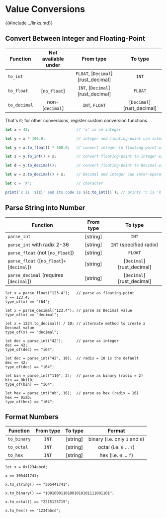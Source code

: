 Value Conversions
=================

{{#include ../links.md}}


Convert Between Integer and Floating-Point
-----------------------------------------

| Function     | Not available under |             From type              |          To type          |
| ------------ | :-----------------: | :--------------------------------: | :-----------------------: |
| `to_int`     |                     | `FLOAT`, [`Decimal`][rust_decimal] |           `INT`           |
| `to_float`   |    [`no_float`]     | `INT`,  [`Decimal`][rust_decimal]  |          `FLOAT`          |
| `to_decimal` |   non-[`decimal`]   |           `INT`, `FLOAT`           | [`Decimal`][rust_decimal] |

That's it; for other conversions, register custom conversion functions.

```js
let x = 42;                     // 'x' is an integer

let y = x * 100.0;              // integer and floating-point can inter-operate

let y = x.to_float() * 100.0;   // convert integer to floating-point with 'to_float'

let z = y.to_int() + x;         // convert floating-point to integer with 'to_int'

let d = y.to_decimal();         // convert floating-point to Decimal with 'to_decimal'

let w = z.to_decimal() + x;     // Decimal and integer can inter-operate

let c = 'X';                    // character

print(`c is '${c}' and its code is ${c.to_int()}`); // prints "c is 'X' and its code is 88"
```


Parse String into Number
------------------------

| Function                                 | From type |          To type          |
| ---------------------------------------- | :-------: | :-----------------------: |
| `parse_int`                              | [string]  |           `INT`           |
| `parse_int` with radix 2-36              | [string]  |  `INT` (specified radix)  |
| `parse_float` (not [`no_float`])         | [string]  |          `FLOAT`          |
| `parse_float` ([`no_float`]+[`decimal`]) | [string]  | [`Decimal`][rust_decimal] |
| `parse_decimal` (requires [`decimal`])   | [string]  | [`Decimal`][rust_decimal] |

```rust,no_run
let x = parse_float("123.4");   // parse as floating-point
x == 123.4;
type_of(x) == "f64";

let x = parse_decimal("123.4"); // parse as Decimal value
type_of(x) == "decimal";

let x = 1234.to_decimal() / 10; // alternate method to create a Decimal value
type_of(x) == "decimal";

let dec = parse_int("42");      // parse as integer
dec == 42;
type_of(dec) == "i64";

let dec = parse_int("42", 10);  // radix = 10 is the default
dec == 42;
type_of(dec) == "i64";

let bin = parse_int("110", 2);  // parse as binary (radix = 2)
bin == 0b110;
type_of(bin) == "i64";

let hex = parse_int("ab", 16);  // parse as hex (radix = 16)
hex == 0xab;
type_of(hex) == "i64";
```


Format Numbers
--------------

| Function    | From type | To type  |             Format             |
| ----------- | :-------: | :------: | :----------------------------: |
| `to_binary` |   `INT`   | [string] | binary (i.e. only `1` and `0`) |
| `to_octal`  |   `INT`   | [string] |    octal (i.e. `0` ... `7`)    |
| `to_hex`    |   `INT`   | [string] |     hex (i.e. `0` ... `f`)     |

```rust,no_run
let x = 0x1234abcd;

x == 305441741;

x.to_string() == "305441741";

x.to_binary() == "10010001101001010101111001101";

x.to_octal() == "2215125715";

x.to_hex() == "1234abcd";
```
